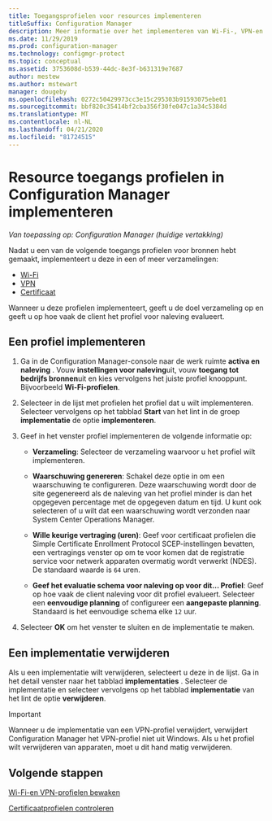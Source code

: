 ```yaml
---
title: Toegangsprofielen voor resources implementeren
titleSuffix: Configuration Manager
description: Meer informatie over het implementeren van Wi-Fi-, VPN-en certificaat profielen in Configuration Manager.
ms.date: 11/29/2019
ms.prod: configuration-manager
ms.technology: configmgr-protect
ms.topic: conceptual
ms.assetid: 3753608d-b539-44dc-8e3f-b631319e7687
author: mestew
ms.author: mstewart
manager: dougeby
ms.openlocfilehash: 0272c50429973cc3e15c295303b91593075ebe01
ms.sourcegitcommit: bbf820c35414bf2cba356f30fe047c1a34c5384d
ms.translationtype: MT
ms.contentlocale: nl-NL
ms.lasthandoff: 04/21/2020
ms.locfileid: "81724515"
---
```

# <a name="deploy-resource-access-profiles-in-configuration-manager"></a>Resource toegangs profielen in Configuration Manager implementeren

*Van toepassing op: Configuration Manager (huidige vertakking)*

Nadat u een van de volgende toegangs profielen voor bronnen hebt gemaakt, implementeert u deze in een of meer verzamelingen:

- [Wi-Fi](create-wifi-profiles.md)
- [VPN](create-vpn-profiles.md)
- [Certificaat](create-certificate-profiles.md)

Wanneer u deze profielen implementeert, geeft u de doel verzameling op en geeft u op hoe vaak de client het profiel voor naleving evalueert.  

## <a name="deploy-a-profile"></a>Een profiel implementeren

1. Ga in de Configuration Manager-console naar de werk ruimte **activa en naleving** . Vouw **instellingen voor naleving**uit, vouw **toegang tot bedrijfs bronnen**uit en kies vervolgens het juiste profiel knooppunt. Bijvoorbeeld **Wi-Fi-profielen**.

1. Selecteer in de lijst met profielen het profiel dat u wilt implementeren. Selecteer vervolgens op het tabblad **Start** van het lint in de groep **implementatie** de optie **implementeren**.  

1. Geef in het venster profiel implementeren de volgende informatie op:  

    - **Verzameling**: Selecteer de verzameling waarvoor u het profiel wilt implementeren.

    - **Waarschuwing genereren**: Schakel deze optie in om een waarschuwing te configureren. Deze waarschuwing wordt door de site gegenereerd als de naleving van het profiel minder is dan het opgegeven percentage met de opgegeven datum en tijd. U kunt ook selecteren of u wilt dat een waarschuwing wordt verzonden naar System Center Operations Manager.

    - **Wille keurige vertraging (uren)**: Geef voor certificaat profielen die Simple Certificate Enrollment Protocol SCEP-instellingen bevatten, een vertragings venster op om te voor komen dat de registratie service voor netwerk apparaten overmatig wordt verwerkt (NDES). De standaard waarde is `64` uren.  

    - **Geef het evaluatie schema voor naleving op voor dit... Profiel**: Geef op hoe vaak de client naleving voor dit profiel evalueert. Selecteer een **eenvoudige planning** of configureer een **aangepaste planning**. Standaard is het eenvoudige schema elke `12` uur.

1. Selecteer **OK** om het venster te sluiten en de implementatie te maken.

## <a name="delete-a-deployment"></a>Een implementatie verwijderen

Als u een implementatie wilt verwijderen, selecteert u deze in de lijst. Ga in het detail venster naar het tabblad **implementaties** . Selecteer de implementatie en selecteer vervolgens op het tabblad **implementatie** van het lint de optie **verwijderen**.

> [!IMPORTANT]
> Wanneer u de implementatie van een VPN-profiel verwijdert, verwijdert Configuration Manager het VPN-profiel niet uit Windows. Als u het profiel wilt verwijderen van apparaten, moet u dit hand matig verwijderen.

## <a name="next-steps"></a>Volgende stappen

[Wi-Fi-en VPN-profielen bewaken](monitor-wifi-email-vpn-profiles.md)

[Certificaatprofielen controleren](monitor-certificate-profiles.md)
